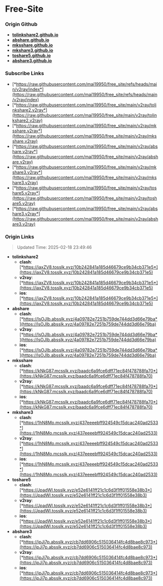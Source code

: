 # Free-Site

### Origin Github

- [**tolinkshare2.github.io**](https://github.com/tolinkshare2/tolinkshare2.github.io)
- [**abshare.github.io**](https://github.com/abshare/abshare.github.io)
- [**mksshare.github.io**](https://github.com/mksshare/mksshare.github.io)
- [**mkshare3.github.io**](https://github.com/mkshare3/mkshare3.github.io)
- [**toshare5.github.io**](https://github.com/toshare5/toshare5.github.io)
- [**abshare3.github.io**](https://github.com/abshare3/abshare3.github.io)

### Subscribe Links

- [*https://raw.githubusercontent.com/mai19950/free_site/refs/heads/main/v2ray/index*](https://raw.githubusercontent.com/mai19950/free_site/refs/heads/main/v2ray/index)
- [*https://raw.githubusercontent.com/mai19950/free_site/main/v2ray/tolinkshare2.v2ray*](https://raw.githubusercontent.com/mai19950/free_site/main/v2ray/tolinkshare2.v2ray)
- [*https://raw.githubusercontent.com/mai19950/free_site/main/v2ray/mksshare.v2ray*](https://raw.githubusercontent.com/mai19950/free_site/main/v2ray/mksshare.v2ray)
- [*https://raw.githubusercontent.com/mai19950/free_site/main/v2ray/abshare.v2ray*](https://raw.githubusercontent.com/mai19950/free_site/main/v2ray/abshare.v2ray)
- [*https://raw.githubusercontent.com/mai19950/free_site/main/v2ray/mkshare3.v2ray*](https://raw.githubusercontent.com/mai19950/free_site/main/v2ray/mkshare3.v2ray)
- [*https://raw.githubusercontent.com/mai19950/free_site/main/v2ray/toshare5.v2ray*](https://raw.githubusercontent.com/mai19950/free_site/main/v2ray/toshare5.v2ray)
- [*https://raw.githubusercontent.com/mai19950/free_site/main/v2ray/abshare3.v2ray*](https://raw.githubusercontent.com/mai19950/free_site/main/v2ray/abshare3.v2ray)

### Origin Links

> Updated Time: 2025-02-18 23:49:46

- **tolinkshare2**
  - **clash**: [*https://iaxZV8.tosslk.xyz/10b242841a185d46679ce9b34cb371e5*](https://iaxZV8.tosslk.xyz/10b242841a185d46679ce9b34cb371e5)
  - **v2ray**: [*https://iaxZV8.tosslk.xyz/10b242841a185d46679ce9b34cb371e5*](https://iaxZV8.tosslk.xyz/10b242841a185d46679ce9b34cb371e5)
  - **ios**: [*https://iaxZV8.tosslk.xyz/10b242841a185d46679ce9b34cb371e5*](https://iaxZV8.tosslk.xyz/10b242841a185d46679ce9b34cb371e5)
- **abshare**
  - **clash**: [*https://lsOJIb.absslk.xyz/4a09782e7251b759de744dd3d66e79ba*](https://lsOJIb.absslk.xyz/4a09782e7251b759de744dd3d66e79ba)
  - **v2ray**: [*https://lsOJIb.absslk.xyz/4a09782e7251b759de744dd3d66e79ba*](https://lsOJIb.absslk.xyz/4a09782e7251b759de744dd3d66e79ba)
  - **ios**: [*https://lsOJIb.absslk.xyz/4a09782e7251b759de744dd3d66e79ba*](https://lsOJIb.absslk.xyz/4a09782e7251b759de744dd3d66e79ba)
- **mksshare**
  - **clash**: [*https://kNkG87.mcsslk.xyz/baadc6a9fce6dff71ec84f478788fa70*](https://kNkG87.mcsslk.xyz/baadc6a9fce6dff71ec84f478788fa70)
  - **v2ray**: [*https://kNkG87.mcsslk.xyz/baadc6a9fce6dff71ec84f478788fa70*](https://kNkG87.mcsslk.xyz/baadc6a9fce6dff71ec84f478788fa70)
  - **ios**: [*https://kNkG87.mcsslk.xyz/baadc6a9fce6dff71ec84f478788fa70*](https://kNkG87.mcsslk.xyz/baadc6a9fce6dff71ec84f478788fa70)
- **mkshare3**
  - **clash**: [*https://1hN8Mo.mcsslk.xyz/437eeeebff924549c15dcac240ad2533*](https://1hN8Mo.mcsslk.xyz/437eeeebff924549c15dcac240ad2533)
  - **v2ray**: [*https://1hN8Mo.mcsslk.xyz/437eeeebff924549c15dcac240ad2533*](https://1hN8Mo.mcsslk.xyz/437eeeebff924549c15dcac240ad2533)
  - **ios**: [*https://1hN8Mo.mcsslk.xyz/437eeeebff924549c15dcac240ad2533*](https://1hN8Mo.mcsslk.xyz/437eeeebff924549c15dcac240ad2533)
- **toshare5**
  - **clash**: [*https://JpadWl.tosslk.xyz/e52e6141ff21c1c6d3f1ff01558e38b3*](https://JpadWl.tosslk.xyz/e52e6141ff21c1c6d3f1ff01558e38b3)
  - **v2ray**: [*https://JpadWl.tosslk.xyz/e52e6141ff21c1c6d3f1ff01558e38b3*](https://JpadWl.tosslk.xyz/e52e6141ff21c1c6d3f1ff01558e38b3)
  - **ios**: [*https://JpadWl.tosslk.xyz/e52e6141ff21c1c6d3f1ff01558e38b3*](https://JpadWl.tosslk.xyz/e52e6141ff21c1c6d3f1ff01558e38b3)
- **abshare3**
  - **clash**: [*https://ipJi7p.absslk.xyz/cb7dd6906c515036414fc4d8bae8c973*](https://ipJi7p.absslk.xyz/cb7dd6906c515036414fc4d8bae8c973)
  - **v2ray**: [*https://ipJi7p.absslk.xyz/cb7dd6906c515036414fc4d8bae8c973*](https://ipJi7p.absslk.xyz/cb7dd6906c515036414fc4d8bae8c973)
  - **ios**: [*https://ipJi7p.absslk.xyz/cb7dd6906c515036414fc4d8bae8c973*](https://ipJi7p.absslk.xyz/cb7dd6906c515036414fc4d8bae8c973)
